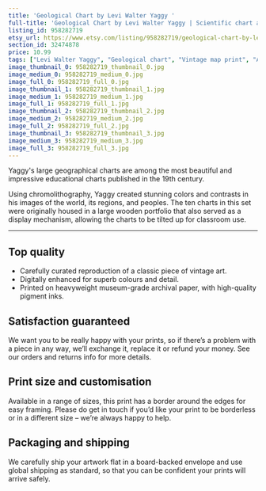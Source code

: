 ```yaml
---
title: 'Geological Chart by Levi Walter Yaggy '
full-title: 'Geological Chart by Levi Walter Yaggy | Scientific chart art print | Vintage wall art | Old map print | Educational science poster'
listing_id: 958282719
etsy_url: https://www.etsy.com/listing/958282719/geological-chart-by-levi-walter-yaggy?utm_source=site&utm_medium=api&utm_campaign=api
section_id: 32474878
price: 10.99
tags: ["Levi Walter Yaggy", "Geological chart", "Vintage map print", "Art map", "Geological wall art", "Science gift", "Science poster", "Natural history", "Scientific wall art", "Geology gift", "Old map print", "Scientific drawing", "Science chart art"]
image_thumbnail_0: 958282719_thumbnail_0.jpg
image_medium_0: 958282719_medium_0.jpg
image_full_0: 958282719_full_0.jpg
image_thumbnail_1: 958282719_thumbnail_1.jpg
image_medium_1: 958282719_medium_1.jpg
image_full_1: 958282719_full_1.jpg
image_thumbnail_2: 958282719_thumbnail_2.jpg
image_medium_2: 958282719_medium_2.jpg
image_full_2: 958282719_full_2.jpg
image_thumbnail_3: 958282719_thumbnail_3.jpg
image_medium_3: 958282719_medium_3.jpg
image_full_3: 958282719_full_3.jpg
---
```

Yaggy&#39;s large geographical charts are among the most beautiful and impressive educational charts published in the 19th century. 

Using chromolithography, Yaggy created stunning colors and contrasts in his images of the world, its regions, and peoples. The ten charts in this set were originally housed in a large wooden portfolio that also served as a display mechanism, allowing the charts to be tilted up for classroom use. 

---

## Top quality

* Carefully curated reproduction of a classic piece of vintage art.
* Digitally enhanced for superb colours and detail.
* Printed on heavyweight museum-grade archival paper, with high-quality pigment inks.

## Satisfaction guaranteed

We want you to be really happy with your prints, so if there’s a problem with a piece in any way, we’ll exchange it, replace it or refund your money. See our orders and returns info for more details. 

## Print size and customisation

Available in a range of sizes, this print has a border around the edges for easy framing. Please do get in touch if you’d like your print to be borderless or in a different size – we’re always happy to help.

## Packaging and shipping

We carefully ship your artwork flat in a board-backed envelope and use global shipping as standard, so that you can be confident your prints will arrive safely.
